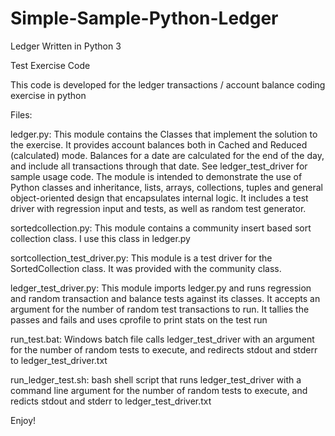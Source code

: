 # Simple-Sample-Python-Ledger
Ledger Written in Python 3 

Test Exercise Code

This code is developed for the ledger transactions / account balance coding exercise in python

Files:

ledger.py: This module contains the Classes that implement the solution to the exercise. 
          It provides account balances both in Cached and Reduced (calculated) mode. 
          Balances for a date are calculated for the end of the day, and include all transactions through that date.
          See ledger_test_driver for sample usage code. The module is intended to demonstrate the use of Python classes and
          inheritance, lists, arrays, collections, tuples and general object-oriented design that encapsulates internal logic.
          It includes a test driver with regression input and tests, as well as random test generator.
          
sortedcollection.py: This module contains a community insert based sort collection class. I use this class in ledger.py

sortcollection_test_driver.py: This module is a test driver for the SortedCollection class. It was provided with the community class.

ledger_test_driver.py: This module imports ledger.py and runs regression and random transaction and balance tests against its classes. 
                      It accepts an argument for the number of random test transactions to run. It tallies the passes and fails and uses
                      cprofile to print stats on the test run
                      
run_test.bat: Windows batch file calls ledger_test_driver with an argument for the number of random tests to execute, and redirects stdout and stderr to ledger_test_driver.txt

run_ledger_test.sh:  bash shell script that runs ledger_test_driver with a command line argument for the number of random tests to execute, and redicts stdout and stderr to ledger_test_driver.txt

Enjoy!
          
